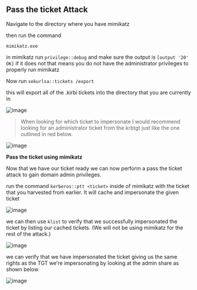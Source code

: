 ## Pass the ticket Attack

Navigate to the directory where you have mimikatz

then run the command

`mimikatz.exe`

in mimikatz run `privilege::debug` and make sure the output is `[output '20' OK]` if it does not that means you do not have the administrator privileges to properly run mimikatz

Now run `sekurlsa::tickets /export`

this will export all of the .kirbi tickets into the directory that you are currently in

![image](https://user-images.githubusercontent.com/16500435/103574689-aac2f680-4ed0-11eb-8e9e-b0fae7415674.png)

>When looking for which ticket to impersonate I would recommend looking for an administrator ticket from the krbtgt just like the one outlined in red below.

![image](https://user-images.githubusercontent.com/16500435/103575037-4b191b00-4ed1-11eb-8ffc-d4d120080805.png)

**Pass the ticket using mimikatz**

Now that we have our ticket ready we can now perform a pass the ticket attack to gain domain admin privileges.

run the command `kerberos::ptt <ticket>` inside of mimikatz with the ticket that you harvested from earlier. It will cache and impersonate the given ticket

![image](https://user-images.githubusercontent.com/16500435/103575384-edd19980-4ed1-11eb-863a-142fa66972e2.png)

we can then use `klist` to verify that we successfully impersonated the ticket by listing our cached tickets. (We will not be using mimikatz for the rest of the attack.)

![image](https://user-images.githubusercontent.com/16500435/103575883-9d0e7080-4ed2-11eb-890a-7ba409abb995.png)

we can verify that we have impersonated the ticket giving us the same rights as the TGT we're impersonating by looking at the admin share as shown below.

![image](https://user-images.githubusercontent.com/16500435/103576465-7a308c00-4ed3-11eb-9022-3e84d25c14f9.png)
